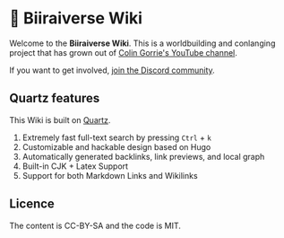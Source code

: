 # 🦉 Biiraiverse Wiki

Welcome to the **Biiraiverse Wiki**. This is a worldbuilding and conlanging project that has grown out of [Colin Gorrie's YouTube channel](https://youtube.com/colingorrie).

If you want to get involved, [join the Discord community](https://discord.gg/5wbTmffJnA).

## Quartz features

This Wiki is built on [Quartz](https://github.com/jackyzha0/quartz).

1. Extremely fast full-text search by pressing `Ctrl` + `k`
2. Customizable and hackable design based on Hugo
3. Automatically generated backlinks, link previews, and local graph
4. Built-in CJK + Latex Support
5. Support for both Markdown Links and Wikilinks

## Licence

The content is CC-BY-SA and the code is MIT.
